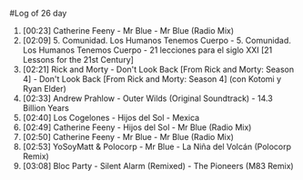 #Log of 26 day

1. [00:23] Catherine Feeny - Mr Blue - Mr Blue (Radio Mix)
1. [02:09] 5. Comunidad. Los Humanos Tenemos Cuerpo - 5. Comunidad. Los Humanos Tenemos Cuerpo - 21 lecciones para el siglo XXI [21 Lessons for the 21st Century]
1. [02:21] Rick and Morty - Don't Look Back [From Rick and Morty: Season 4] - Don't Look Back [From Rick and Morty: Season 4] (con Kotomi y Ryan Elder)
1. [02:33] Andrew Prahlow - Outer Wilds (Original Soundtrack) - 14.3 Billion Years
1. [02:40] Los Cogelones - Hijos del Sol - Mexica
1. [02:49] Catherine Feeny - Hijos del Sol - Mr Blue (Radio Mix)
1. [02:50] Catherine Feeny - Mr Blue - Mr Blue (Radio Mix)
1. [02:53] YoSoyMatt & Polocorp - Mr Blue - La Niña del Volcán (Polocorp Remix)
1. [03:08] Bloc Party - Silent Alarm (Remixed) - The Pioneers (M83 Remix)
